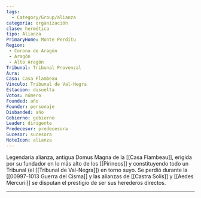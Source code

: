 ```yaml
---
tags:
  - Category/Group/alianza
categoria: organización
clase: hermética
tipo: Alianza
PrimaryHome: Monte Perditu 
Region:
 - Corona de Aragón 
 - Aragón 
 - Alto Aragón 
Tribunal: Tribunal Provenzal 
Aura: 
Casa: Casa Flambeau 
Vinculo: Tribunal de Val-Negra 
Estacion: disuelta 
Votos: número
Founded: año
Founder: personaje
Disbanded: año
Gobierno: gobierno
Leader: dirigente
Predecesor: predecesora
Sucesor: sucesora
NoteIcon: alianza
---
```


Legendaria alianza, antigua Domus Magna de la [[Casa Flambeau]], erigida por su fundador en lo más alto de los [[Pirineos]] y constituyendo todo un Tribunal (el [[Tribunal de Val-Negra]]) en torno suyo. Se perdió durante la [[00997-1013 Guerra del Cisma]] y las alianzas de [[Castra Solis]] y [[Aedes Mercurii]] se disputan el prestigio de ser sus herederos directos. 

--- 

